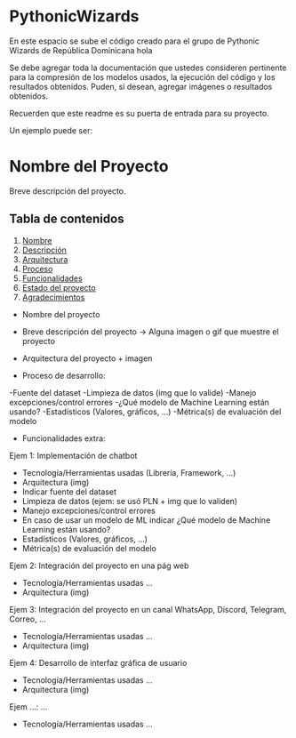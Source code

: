 # PythonicWizards

En este espacio se sube el código creado para el grupo de Pythonic Wizards de República Dominicana hola

Se debe agregar toda la documentación que ustedes consideren pertinente para la compresión de los modelos usados, la ejecución del código y los resultados obtenidos.
Puden, si desean, agregar imágenes o resultados obtenidos.

Recuerden que este readme es su puerta de entrada para su proyecto.

Un ejemplo puede ser:

# Nombre del Proyecto

Breve descripción del proyecto.

## Tabla de contenidos

1. [Nombre](#Nombre)
2. [Descripción](#descripción)
3. [Arquitectura](#Arquitectura)
4. [Proceso](#Proceso)
5. [Funcionalidades](#Funcionalidades)
6. [Estado del proyecto](#EstadoDelProyecto)
7. [Agradecimientos](#Agradecimientos)

- Nombre del proyecto

- Breve descripción del proyecto -> Alguna imagen o gif que muestre el proyecto

- Arquitectura del proyecto + imagen

- Proceso de desarrollo:

-Fuente del dataset
-Limpieza de datos (img que lo valide)
-Manejo excepciones/control errores
-¿Qué modelo de Machine Learning están usando?
-Estadísticos (Valores, gráficos, …)
-Métrica(s) de evaluación del modelo

- Funcionalidades extra:

Ejem 1: Implementación de chatbot

- Tecnología/Herramientas usadas (Librería, Framework, …)
- Arquitectura (img)
- Indicar fuente del dataset
- Limpieza de datos (ejem: se usó PLN + img que lo validen)
- Manejo excepciones/control errores
- En caso de usar un modelo de ML indicar ¿Qué modelo de Machine Learning están usando?
- Estadísticos (Valores, gráficos, …)
- Métrica(s) de evaluación del modelo

Ejem 2: Integración del proyecto en una pág web

- Tecnología/Herramientas usadas …
- Arquitectura (img)

Ejem 3: Integración del proyecto en un canal WhatsApp, Discord, Telegram, Correo, …

- Tecnología/Herramientas usadas …
- Arquitectura (img)

Ejem 4: Desarrollo de interfaz gráfica de usuario

- Tecnología/Herramientas usadas …
- Arquitectura (img)

Ejem …: …

- Tecnología/Herramientas usadas …

